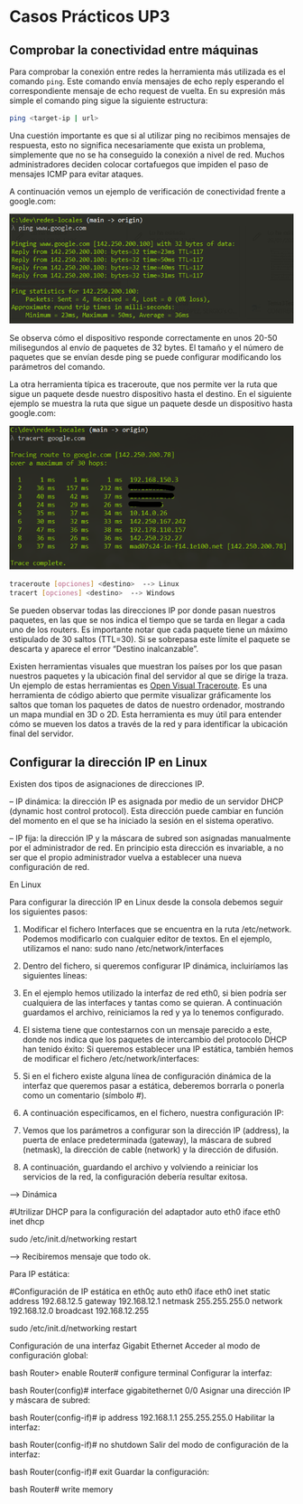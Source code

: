 # Casos Prácticos UP3

## Comprobar la conectividad entre máquinas

Para comprobar la conexión entre redes la herramienta más utilizada es el comando `ping`. Este comando envía mensajes de echo reply esperando el correspondiente mensaje de echo request de vuelta. En su expresión más simple el comando ping sigue la siguiente estructura:

```bash
ping <target-ip | url>
```

Una cuestión importante es que si al utilizar ping no recibimos mensajes de respuesta, esto no significa necesariamente que exista un problema, simplemente que no se ha conseguido la conexión a nivel de red. Muchos administradores deciden colocar cortafuegos que impiden el paso de mensajes ICMP para evitar ataques.

A continuación vemos un ejemplo de verificación de conectividad frente a google.com:

![Captura de pantalla del comando ping](assets/images/captura_ping1.png)

Se observa cómo el dispositivo responde correctamente en unos 20-50 milisegundos al envío de paquetes de 32 bytes. El tamaño y el número de paquetes que se envían desde ping se puede configurar modificando los parámetros del comando.

La otra herramienta típica es traceroute, que nos permite ver la ruta que sigue un paquete desde nuestro dispositivo hasta el destino. En el siguiente ejemplo se muestra la ruta que sigue un paquete desde un dispositivo hasta google.com:

![Captura de pantalla del comando traceroute](assets/images/captura_traceroute1.png)

```bash
traceroute [opciones] <destino>  --> Linux
tracert [opciones] <destino>  --> Windows
```

Se pueden observar todas las direcciones IP por donde pasan nuestros paquetes, en las que se nos indica el tiempo que se tarda en llegar a cada uno de los routers. Es importante notar que cada paquete tiene un máximo estipulado de 30 saltos (TTL=30). Si se sobrepasa este límite el paquete se descarta y aparece el error “Destino inalcanzable”.

Existen herramientas visuales que muestran los países por los que pasan nuestros paquetes y la ubicación final del servidor al que se dirige la traza. Un ejemplo de estas herramientas es [Open Visual Traceroute](https://gsuite.tools/traceroute). Es una herramienta de código abierto que permite visualizar gráficamente los saltos que toman los paquetes de datos de nuestro ordenador, mostrando un mapa mundial en 3D o 2D. Esta herramienta es muy útil para entender cómo se mueven los datos a través de la red y para identificar la ubicación final del servidor.

## Configurar la dirección IP en Linux

Existen dos tipos de asignaciones de direcciones IP.

– IP dinámica: la dirección IP es asignada por medio de un servidor DHCP (dynamic host control protocol). Esta dirección puede cambiar en función del momento en el que se ha iniciado la sesión en el sistema operativo.

– IP fija: la dirección IP y la máscara de subred son asignadas manualmente por el administrador de red. En principio esta dirección es invariable, a no ser que el propio administrador vuelva a establecer una nueva configuración de red.

En Linux

Para configurar la dirección IP en Linux desde la consola debemos seguir los siguientes pasos:

1. Modificar el fichero Interfaces que se encuentra en la ruta /etc/network. Podemos modificarlo con cualquier editor de textos. En el ejemplo, utilizamos el nano:
sudo nano /etc/network/interfaces

2. Dentro del fichero, si queremos configurar IP dinámica, incluiríamos las siguientes líneas:
3. En el ejemplo hemos utilizado la interfaz de red eth0, si bien podría ser cualquiera de las interfaces y tantas como se quieran. A continuación guardamos el archivo, reiniciamos la red y ya lo tenemos configurado.
4. El sistema tiene que contestarnos con un mensaje parecido a este, donde nos indica que los paquetes de intercambio del protocolo DHCP han tenido éxito:
Si queremos establecer una IP estática, también hemos de modificar el fichero /etc/network/interfaces:
1. Si en el fichero existe alguna línea de configuración dinámica de la interfaz que queremos pasar a estática, deberemos borrarla o ponerla como un comentario (símbolo #).
2. A continuación especificamos, en el fichero, nuestra configuración IP:
3. Vemos que los parámetros a configurar son la dirección IP (address), la puerta de enlace predeterminada (gateway), la máscara de subred (netmask), la dirección de cable (network) y la dirección de difusión.
4. A continuación, guardando el archivo y volviendo a reiniciar los servicios de la red, la configuración debería resultar exitosa.




--> Dinámica 

#Utrilizar DHCP para la configuración del adaptador
auto eth0
iface eth0 inet dhcp

sudo /etc/init.d/networking restart

--> Recibiremos mensaje que todo ok.

Para IP estática:

#Configuración de IP estática en eth0ç
auto eth0
iface eth0 inet static
address 192.68.12.5
gateway 192.168.12.1
netmask 255.255.255.0
network 192.168.12.0
broadcast 192.168.12.255


sudo /etc/init.d/networking restart


	
Configuración de una interfaz Gigabit Ethernet
Acceder al modo de configuración global:

bash
Router> enable
Router# configure terminal
Configurar la interfaz:

bash
Router(config)# interface gigabitethernet 0/0
Asignar una dirección IP y máscara de subred:

bash
Router(config-if)# ip address 192.168.1.1 255.255.255.0
Habilitar la interfaz:

bash
Router(config-if)# no shutdown
Salir del modo de configuración de la interfaz:

bash
Router(config-if)# exit
Guardar la configuración:

bash
Router# write memory



